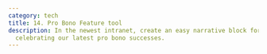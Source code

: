 ```yaml
---
category: tech
title: 14. Pro Bono Feature tool
description: In the newest intranet, create an easy narrative block for
  celebrating our latest pro bono successes.
---
```


